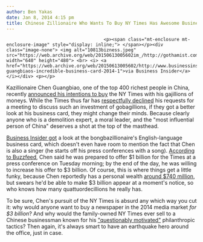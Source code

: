 ```yaml
---
author: Ben Yakas
date: Jan 8, 2014 4:15 pm
title: Chinese Zillionaire Who Wants To Buy NY Times Has Awesome Business Card
---
```


	
										<p><span class="mt-enclosure mt-enclosure-image" style="display: inline;"> </span></p><div class="image-none"> <img alt="10813bizness.jpeg" src="https://web.archive.org/web/20150613005602im_/http://gothamist.com/attachments/byakas/10813bizness.jpeg" width="640" height="480"> <br> <i> <a href="https://web.archive.org/web/20150613005602/http://www.businessinsider.com/chen-guangbiaos-incredible-business-card-2014-1">via Business Insider</a></i></div> <p></p>

<p>Kazillionaire Chen Guangbiao, one of the top 400 richest people in China, recently <a href="https://web.archive.org/web/20150613005602/http://www.nytimes.com/2014/01/01/business/media/chinese-businessman-announces-bid-to-buy-stake-in-times-co.html?_r=0">announced his intentions to buy</a> the NY Times with his gajillions of moneys. While the Times thus far has <a href="https://web.archive.org/web/20150613005602/http://blogs.wsj.com/chinarealtime/2014/01/08/rebuffed-by-new-york-times-chinese-billionaire-chen-guangbiao-remains-undaunted/">respectfully declined</a> his requests for a meeting to discuss such an investment of gobagillions, if they got a better look at his business card, they might change their minds. Because clearly anyone who is a demolition expert, a moral leader, and the &quot;most influential person of China&quot; deserves a shot at the top of the masthead.</p>

<p><a href="https://web.archive.org/web/20150613005602/http://www.businessinsider.com/chen-guangbiaos-incredible-business-card-2014-1">Business Insider got</a> a look at the bongbazillionaire&apos;s English-language business card, which doesn&apos;t even have room to mention the fact that Chen is also a singer (he starts off his press conferences with a song). <a href="https://web.archive.org/web/20150613005602/http://www.buzzfeed.com/peterlauria/why-a-chinese-tycoons-plans-to-buy-the-new-york-times-arent">According to Buzzfeed</a>, Chen said he was prepared to offer $1 billion for the Times at a press conference on Tuesday morning; by the end of the day, he was willing to increase his offer to $3 billion. Of course, this is where things get a little funky, because Chen reportedly has a personal wealth <a href="https://web.archive.org/web/20150613005602/http://www.businessinsider.com/chinese-recycling-tycoon-says-he-wants-to-buy-the-new-york-times-2013-12">around $740 million</a>, but swears he&apos;d be able to make $3 billion appear at a moment&apos;s notice, so who knows how many quattuordecillions he really has. </p>

<p>To be sure, Chen&apos;s pursuit of the NY Times is absurd any which way you cut it: why would anyone want to buy a newspaper in the 2014 media market <em>for $3 billion</em>? And why would the family-owned NY Times ever sell to a Chinese businessman known for his <a href="https://web.archive.org/web/20150613005602/http://wiki.china.org.cn/wiki/index.php/Chen_Guangbiao">&quot;questionably motivated&quot;</a> philanthropic tactics? Then again, it&apos;s always smart to have an earthquake hero around the office, just in case. <br>
</p>					
										
									
				